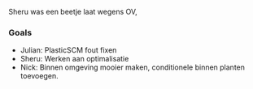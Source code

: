 Sheru was een beetje laat wegens OV,

### Goals
- Julian: PlasticSCM fout fixen 
- Sheru: Werken aan optimalisatie 
- Nick: Binnen omgeving mooier maken, conditionele binnen planten toevoegen.